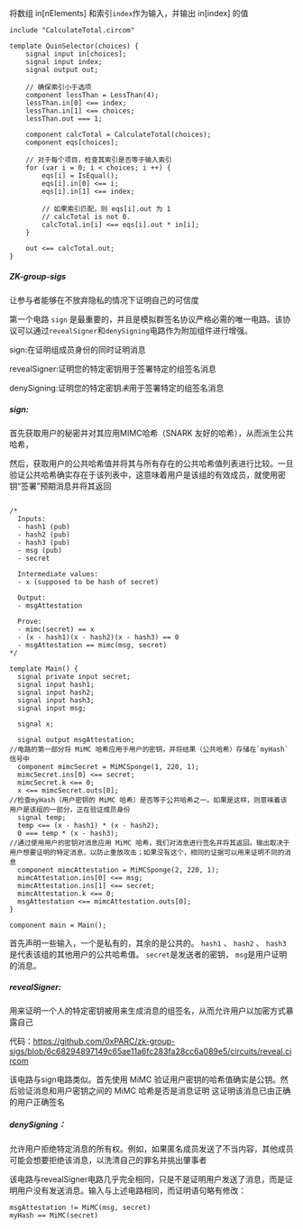 将数组 in[nElements] 和索引`index`作为输入，并输出 in[index] 的值

```
include "CalculateTotal.circom"

template QuinSelector(choices) {
    signal input in[choices];
    signal input index;
    signal output out;
    
    // 确保索引小于选项
    component lessThan = LessThan(4);
    lessThan.in[0] <== index;
    lessThan.in[1] <== choices;
    lessThan.out === 1;

    component calcTotal = CalculateTotal(choices);
    component eqs[choices];

    // 对于每个项目，检查其索引是否等于输入索引
    for (var i = 0; i < choices; i ++) {
        eqs[i] = IsEqual();
        eqs[i].in[0] <== i;
        eqs[i].in[1] <== index;

        // 如果索引匹配，则 eqs[i].out 为 1
        // calcTotal is not 0.
        calcTotal.in[i] <== eqs[i].out * in[i];
    }

    out <== calcTotal.out;
}
```



##### ZK-group-sigs

让参与者能够在不放弃隐私的情况下证明自己的可信度

第一个电路 `sign` 是最重要的，并且是模拟群签名协议严格必需的唯一电路。该协议可以通过`revealSigner`和`denySigning`电路作为附加组件进行增强。

sign:在证明组成员身份的同时证明消息

revealSigner:证明您的特定密钥用于签署特定的组签名消息

denySigning:证明您的特定密钥*未*用于签署特定的组签名消息

##### sign:

首先获取用户的秘密并对其应用MIMC哈希（SNARK 友好的哈希），从而派生公共哈希，

然后，获取用户的公共哈希值并将其与所有存在的公共哈希值列表进行比较。一旦验证公共哈希确实存在于该列表中，这意味着用户是该组的有效成员，就使用密钥“签署”预期消息并将其返回

```

/*
  Inputs:
  - hash1 (pub)
  - hash2 (pub)
  - hash3 (pub)
  - msg (pub)
  - secret

  Intermediate values:
  - x (supposed to be hash of secret)
  
  Output:
  - msgAttestation
  
  Prove:
  - mimc(secret) == x
  - (x - hash1)(x - hash2)(x - hash3) == 0
  - msgAttestation == mimc(msg, secret)
*/

template Main() {
  signal private input secret;
  signal input hash1;
  signal input hash2;
  signal input hash3;
  signal input msg;

  signal x;

  signal output msgAttestation;
//电路的第一部分将 MiMC 哈希应用于用户的密钥，并将结果（公共哈希）存储在`myHash`信号中
  component mimcSecret = MiMCSponge(1, 220, 1);
  mimcSecret.ins[0] <== secret;
  mimcSecret.k <== 0;
  x <== mimcSecret.outs[0];
//检查myHash（用户密钥的 MiMC 哈希）是否等于公共哈希之一。如果是这样，则意味着该用户是该组的一部分，正在验证成员身份
  signal temp;
  temp <== (x - hash1) * (x - hash2);
  0 === temp * (x - hash3);
//通过使用用户的密钥对消息应用 MiMC 哈希，我们对消息进行签名并将其返回。输出取决于用户想要证明的特定消息，以防止重放攻击；如果没有这个，相同的证据可以用来证明不同的消息
  component mimcAttestation = MiMCSponge(2, 220, 1);
  mimcAttestation.ins[0] <== msg;
  mimcAttestation.ins[1] <== secret;
  mimcAttestation.k <== 0;
  msgAttestation <== mimcAttestation.outs[0];
}

component main = Main();
```

首先声明一些输入，一个是私有的，其余的是公共的。 `hash1` 、 `hash2` 、 `hash3`是代表该组的其他用户的公共哈希值。 `secret`是发送者的密钥， `msg`是用户证明的消息。

##### revealSigner:

用来证明一个人的特定密钥被用来生成消息的组签名，从而允许用户以加密方式暴露自己

代码：https://github.com/0xPARC/zk-group-sigs/blob/6c68294897149c65ae11a6fc283fa28cc6a089e5/circuits/reveal.circom

该电路与sign电路类似。首先使用 MiMC 验证用户密钥的哈希值确实是公钥。然后验证消息和用户密钥之间的 MiMC 哈希是否是消息证明
这证明该消息已由正确的用户正确签名

##### denySigning：

允许用户拒绝特定消息的所有权。例如，如果匿名成员发送了不当内容，其他成员可能会想要拒绝该消息，以洗清自己的罪名并挑出肇事者

该电路与revealSigner电路几乎完全相同，只是不是证明用户发送了消息，而是证明用户没有发送消息。输入与上述电路相同，而证明语句略有修改：

```
msgAttestation != MiMC(msg, secret)
myHash == MiMC(secret)
```

